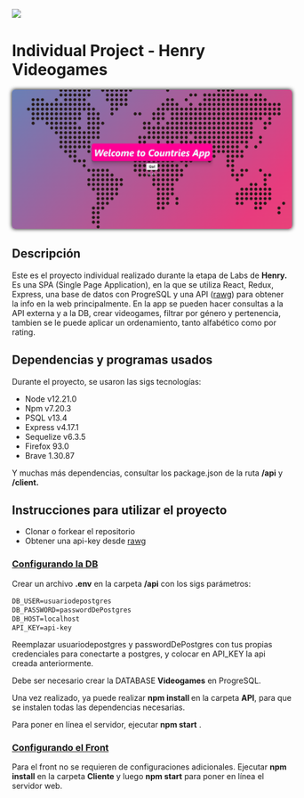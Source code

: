 <p align='left'>
    <img src='https://static.wixstatic.com/media/85087f_0d84cbeaeb824fca8f7ff18d7c9eaafd~mv2.png/v1/fill/w_160,h_30,al_c,q_85,usm_0.66_1.00_0.01/Logo_completo_Color_1PNG.webp' </img>
</p>

# Individual Project - Henry Videogames

<p align="center">
  <img style="border-radius: 5px; -webkit-box-shadow: 0px 0px 7px 0px #000000;
  box-shadow: 0px 0px 7px 0px #000000;" height="250" src="./images/home.PNG" />
</p>

## Descripción

<p>Este es el proyecto individual realizado durante la etapa de Labs de <strong>Henry.</strong> Es una SPA (Single Page Application), en la que se utiliza React, Redux, Express, una base de datos con ProgreSQL y una API (<a href="https://rawg.io/">rawg</a>) para obtener la info en la web principalmente. En la app se pueden hacer consultas a la API externa y a la DB, crear videogames, filtrar por género y pertenencia, tambien se le puede aplicar un ordenamiento, tanto alfabético como por rating.</p>

## Dependencias y programas usados

<p>Durante el proyecto, se usaron las sigs tecnologías:</p>

- Node v12.21.0
- Npm v7.20.3
- PSQL v13.4
- Express v4.17.1
- Sequelize v6.3.5
- Firefox 93.0
- Brave 1.30.87

<p>Y muchas más dependencias, consultar los package.json de la ruta <strong>/api</strong> y <strong>/client.</strong> </p>

## Instrucciones para utilizar el proyecto

- Clonar o forkear el repositorio
- Obtener una api-key desde <a href="https://rawg.io/">rawg</a>

### <u>Configurando la DB</u>

Crear un archivo <strong>.env</strong> en la carpeta <strong>/api</strong> con los sigs parámetros:

```
DB_USER=usuariodepostgres
DB_PASSWORD=passwordDePostgres
DB_HOST=localhost
API_KEY=api-key
```

Reemplazar usuariodepostgres y passwordDePostgres con tus propias credenciales para conectarte a postgres, y colocar en API_KEY la api creada anteriormente.

Debe ser necesario crear la DATABASE <strong>Videogames</strong> en ProgreSQL.

Una vez realizado, ya puede realizar <strong> npm install </strong> en la carpeta <strong>API</strong>, para que se instalen todas las dependencias necesarias.

Para poner en línea el servidor, ejecutar <strong>npm start</strong> .

### <u>Configurando el Front</u>

Para el front no se requieren de configuraciones adicionales. Ejecutar <strong>npm install</strong> en la carpeta <strong>Cliente</strong> y luego <strong>npm start</strong> para poner en línea el servidor web.

<br />


